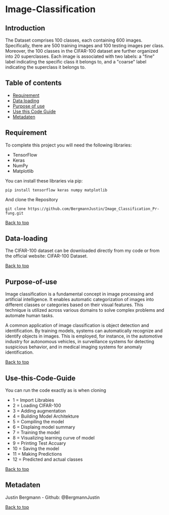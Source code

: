 # Image-Classification



## Introduction

The Dataset comprises 100 classes, each containing 600 images. Specifically, there are 500 training images and 100 testing images per class. Moreover, the 100 classes in the CIFAR-100 dataset are further organized into 20 superclasses. Each image is associated with two labels: a "fine" label indicating the specific class it belongs to, and a "coarse" label indicating the superclass it belongs to.



## Table of contents
- [Requirement](#Requirement)
- [Data loading](#Data-loading)
- [Purpose of use](#Purpose-of-use)
- [Use this Code Guide](#Use-this-Code-Guide)
- [Metadaten](#Metadaten)

## Requirement

To complete this project you will need the following libraries:

- TensorFlow
- Keras
- NumPy
- Matplotlib

You can install these libraries via pip:

```Shell
pip install tensorflow keras numpy matplotlib
```

And clone the Repository

```Shell
git clone https://github.com/BergmannJustin/Image_Classification_Pr-fung.git
```

[Back to top](#Image-Classification)

## Data-loading
The CIFAR-100 dataset can be downloaded directly from my code or from the official website: CIFAR-100 Dataset.

[Back to top](#Image-Classification)

## Purpose-of-use

Image classification is a fundamental concept in image processing and artificial intelligence. It enables automatic categorization of images into different classes or categories based on their visual features. This technique is utilized across various domains to solve complex problems and automate human tasks.

A common application of image classification is object detection and identification. By training models, systems can automatically recognize and identify objects in images. This is employed, for instance, in the automotive industry for autonomous vehicles, in surveillance systems for detecting suspicious behavior, and in medical imaging systems for anomaly identification.



[Back to top](#Image-Classification)

## Use-this-Code-Guide

You can run the code exactly as is when cloning

- 1 = Import Librabies 
- 2 = Loading CIFAR-100 
- 3 = Adding augmentation 
- 4 = Building Model Architekture 
- 5 = Compiling the model 
- 6 = Displaing model summary 
- 7 = Training the model 
- 8 = Visualizing learning curve of model 
- 9 = Printing Test Accuary 
- 10 = Saving the model 
- 11 = Making Predictions 
- 12 = Predicted and actual classes


[Back to top](#Image-Classification)


## Metadaten
Justin Bergmann - Github: @BergmannJustin


[Back to top](#Image-Classification)












